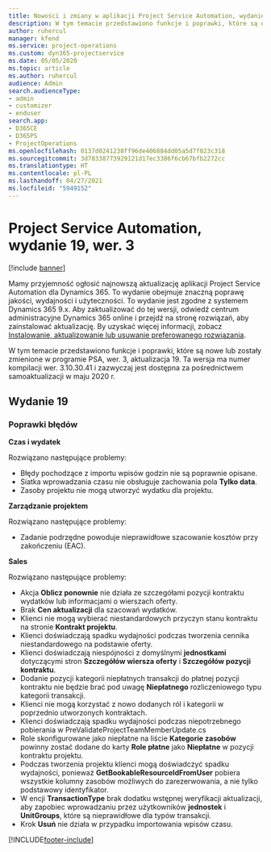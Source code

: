 ```yaml
---
title: Nowości i zmiany w aplikacji Project Service Automation, wydanie 19, wer. 3
description: W tym temacie przedstawiono funkcje i poprawki, które są dostępne w programie Project Service Automation, aktualizacja 19, wer. 3.
author: ruhercul
manager: kfend
ms.service: project-operations
ms.custom: dyn365-projectservice
ms.date: 05/05/2020
ms.topic: article
ms.author: ruhercul
audience: Admin
search.audienceType:
- admin
- customizer
- enduser
search.app:
- D365CE
- D365PS
- ProjectOperations
ms.openlocfilehash: 0137d0241238ff96de406884dd05a5d7f023c318
ms.sourcegitcommit: 3d78338773929121d17ec3386f6cb67bfb2272cc
ms.translationtype: HT
ms.contentlocale: pl-PL
ms.lasthandoff: 04/27/2021
ms.locfileid: "5949152"
---
```

# <a name="project-service-automation-update-release-19-v3"></a>Project Service Automation, wydanie 19, wer. 3

[!include [banner](../includes/psa-now-project-operations.md)]

Mamy przyjemność ogłosić najnowszą aktualizację aplikacji Project Service Automation dla Dynamics 365. To wydanie obejmuje znaczną poprawę jakości, wydajności i użyteczności. To wydanie jest zgodne z systemem Dynamics 365 9.x. Aby zaktualizować do tej wersji, odwiedź centrum administracyjne Dynamics 365 online i przejdź na stronę rozwiązań, aby zainstalować aktualizację. By uzyskać więcej informacji, zobacz [Instalowanie, aktualizowanie lub usuwanie preferowanego rozwiązania](/power-platform/admin/install-remove-preferred-solution).

W tym temacie przedstawiono funkcje i poprawki, które są nowe lub zostały zmienione w programie PSA, wer. 3, aktualizacja 19. Ta wersja ma numer kompilacji wer. 3.10.30.41 i zazwyczaj jest dostępna za pośrednictwem samoaktualizacji w maju 2020 r.

## <a name="update-release-19"></a>Wydanie 19

### <a name="bug-fixes"></a>Poprawki błędów

**Czas i wydatek**

Rozwiązano następujące problemy: 

- Błędy pochodzące z importu wpisów godzin nie są poprawnie opisane.
- Siatka wprowadzania czasu nie obsługuje zachowania pola **Tylko data**.
- Zasoby projektu nie mogą utworzyć wydatku dla projektu.

**Zarządzanie projektem**

Rozwiązano następujące problemy: 

-  Zadanie podrzędne powoduje nieprawidłowe szacowanie kosztów przy zakończeniu (EAC).

**Sales**

Rozwiązano następujące problemy: 

- Akcja **Oblicz ponownie** nie działa ze szczegółami pozycji kontraktu wydatków lub informacjami o wierszach oferty.
- Brak **Cen aktualizacji** dla szacowań wydatków.
-  Klienci nie mogą wybierać niestandardowych przyczyn stanu kontraktu na stronie **Kontrakt projektu**.
- Klienci doświadczają spadku wydajności podczas tworzenia cennika niestandardowego na podstawie oferty.
- Klienci doświadczają niespójności z domyślnymi **jednostkami** dotyczącymi stron **Szczegółów wiersza oferty** i **Szczegółów pozycji kontraktu**.
- Dodanie pozycji kategorii niepłatnych transakcji do płatnej pozycji kontraktu nie będzie brać pod uwagę **Niepłatnego** rozliczeniowego typu kategorii transakcji.
- Klienci nie mogą korzystać z nowo dodanych ról i kategorii w poprzednio utworzonych kontraktach.
- Klienci doświadczają spadku wydajności podczas niepotrzebnego pobierania w PreValidateProjectTeamMemberUpdate.cs
- Role skonfigurowane jako niepłatne na liście **Kategorie zasobów** powinny zostać dodane do karty **Role płatne** jako **Niepłatne** w pozycji kontraktu projektu.
- Podczas tworzenia projektu klienci mogą doświadczyć spadku wydajności, ponieważ **GetBookableResourceIdFromUser** pobiera wszystkie kolumny zasobów możliwych do zarezerwowania, a nie tylko podstawowy identyfikator.
- W encji **TransactionType** brak dodatku wstępnej weryfikacji aktualizacji, aby zapobiec wprowadzaniu przez użytkowników **jednostek** i **UnitGroups**, które są nieprawidłowe dla typów transakcji.
- Krok **Usuń** nie działa w przypadku importowania wpisów czasu.


[!INCLUDE[footer-include](../includes/footer-banner.md)]